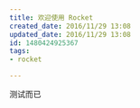 ```yaml
---
title: 欢迎使用 Rocket
created_date: 2016/11/29 13:08
updated_date: 2016/11/29 13:08
id: 1480424925367
tags:
- rocket

---
```

测试而已